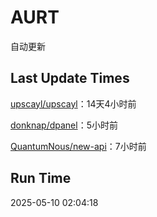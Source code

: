 # AURT

自动更新


## Last Update Times

[upscayl/upscayl](https://github.com/upscayl/upscayl)：14天4小时前

[donknap/dpanel](https://github.com/donknap/dpanel)：5小时前

[QuantumNous/new-api](https://github.com/QuantumNous/new-api)：7小时前


## Run Time
2025-05-10 02:04:18
